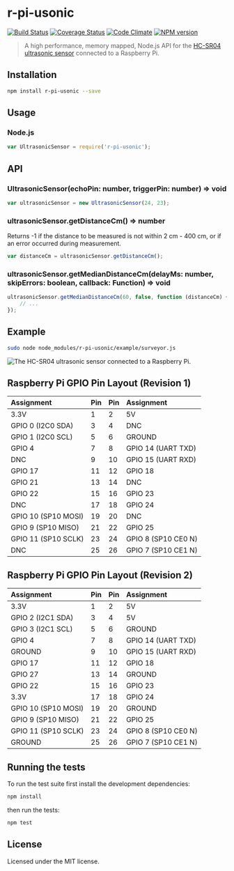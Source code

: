 # r-pi-usonic
[![Build Status](https://travis-ci.org/clebert/r-pi-usonic.png?branch=master)](https://travis-ci.org/clebert/r-pi-usonic)
[![Coverage Status](https://coveralls.io/repos/clebert/r-pi-usonic/badge.png)](https://coveralls.io/r/clebert/r-pi-usonic)
[![Code Climate](https://codeclimate.com/github/clebert/r-pi-usonic.png)](https://codeclimate.com/github/clebert/r-pi-usonic)
[![NPM version](https://badge.fury.io/js/r-pi-usonic.png)](https://badge.fury.io/js/r-pi-usonic)

> A high performance, memory mapped, Node.js API for the [HC-SR04 ultrasonic sensor](http://www.micropik.com/PDF/HCSR04.pdf) connected to a Raspberry Pi.

## Installation

```sh
npm install r-pi-usonic --save
```

## Usage

### Node.js

```javascript
var UltrasonicSensor = require('r-pi-usonic');
```

## API

### UltrasonicSensor(echoPin: number, triggerPin: number) => void

```javascript
var ultrasonicSensor = new UltrasonicSensor(24, 23);
```

### ultrasonicSensor.getDistanceCm() => number

Returns -1 if the distance to be measured is not within 2 cm - 400 cm, or if an error occurred during measurement.

```javascript
var distanceCm = ultrasonicSensor.getDistanceCm();
```

### ultrasonicSensor.getMedianDistanceCm(delayMs: number, skipErrors: boolean, callback: Function) => void

```javascript
ultrasonicSensor.getMedianDistanceCm(60, false, function (distanceCm) {
    // ...
});
```

## Example

```sh
sudo node node_modules/r-pi-usonic/example/surveyor.js
```

![The HC-SR04 ultrasonic sensor connected to a Raspberry Pi.](https://raw.githubusercontent.com/clebert/r-pi-usonic/master/img/hcsr04.png)

## Raspberry Pi GPIO Pin Layout (Revision 1)

| Assignment          | Pin | Pin | Assignment          |
| :------------------ | :-- | :-- | :------------------ |
| 3.3V                | 1   | 2   | 5V                  |
| GPIO 0 (I2C0 SDA)   | 3   | 4   | DNC                 |
| GPIO 1 (I2C0 SCL)   | 5   | 6   | GROUND              |
| GPIO 4              | 7   | 8   | GPIO 14 (UART TXD)  |
| DNC                 | 9   | 10  | GPIO 15 (UART RXD)  |
| GPIO 17             | 11  | 12  | GPIO 18             |
| GPIO 21             | 13  | 14  | DNC                 |
| GPIO 22             | 15  | 16  | GPIO 23             |
| DNC                 | 17  | 18  | GPIO 24             |
| GPIO 10 (SP10 MOSI) | 19  | 20  | DNC                 |
| GPIO 9  (SP10 MISO) | 21  | 22  | GPIO 25             |
| GPIO 11 (SP10 SCLK) | 23  | 24  | GPIO 8 (SP10 CE0 N) |
| DNC                 | 25  | 26  | GPIO 7 (SP10 CE1 N) |

## Raspberry Pi GPIO Pin Layout (Revision 2)

| Assignment          | Pin | Pin | Assignment          |
| :------------------ | :-- | :-- | :------------------ |
| 3.3V                | 1   | 2   | 5V                  |
| GPIO 2 (I2C1 SDA)   | 3   | 4   | 5V                  |
| GPIO 3 (I2C1 SCL)   | 5   | 6   | GROUND              |
| GPIO 4              | 7   | 8   | GPIO 14 (UART TXD)  |
| GROUND              | 9   | 10  | GPIO 15 (UART RXD)  |
| GPIO 17             | 11  | 12  | GPIO 18             |
| GPIO 27             | 13  | 14  | GROUND              |
| GPIO 22             | 15  | 16  | GPIO 23             |
| 3.3V                | 17  | 18  | GPIO 24             |
| GPIO 10 (SP10 MOSI) | 19  | 20  | GROUND              |
| GPIO 9  (SP10 MISO) | 21  | 22  | GPIO 25             |
| GPIO 11 (SP10 SCLK) | 23  | 24  | GPIO 8 (SP10 CE0 N) |
| GROUND              | 25  | 26  | GPIO 7 (SP10 CE1 N) |

## Running the tests

To run the test suite first install the development dependencies:

```sh
npm install
```

then run the tests:

```sh
npm test
```

## License

Licensed under the MIT license.
